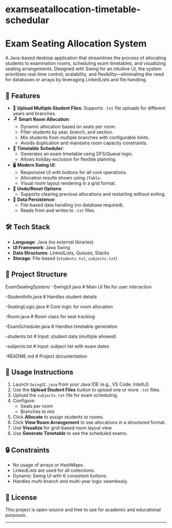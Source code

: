 # examseatallocation-timetable-schedular
# Exam Seating Allocation System

A Java-based desktop application that streamlines the process of allocating students to examination rooms, scheduling exam timetables, and visualizing seating arrangements. Designed with Swing for an intuitive UI, the system prioritizes real-time control, scalability, and flexibility—eliminating the need for databases or arrays by leveraging LinkedLists and file handling.

## 📌 Features

- 📂 **Upload Multiple Student Files**: Supports `.txt` file uploads for different years and branches.
- 🪑 **Smart Room Allocation**:
  - Dynamic allocation based on seats per room.
  - Filter students by year, branch, and section.
  - Mix students from multiple branches with configurable limits.
  - Avoids duplication and maintains room capacity constraints.
- 📅 **Timetable Scheduler**:
  - Generates an exam timetable using DFS/Queue logic.
  - Allows holiday exclusion for flexible planning.
- 🖥️ **Modern Swing UI**:
  - Responsive UI with buttons for all core operations.
  - Allocation results shown using `JTable`.
  - Visual room layout rendering in a grid format.
- 🔁 **Undo/Reset Options**:
  - Supports clearing previous allocations and restarting without exiting.
- 💾 **Data Persistence**:
  - File-based data handling (no database required).
  - Reads from and writes to `.txt` files.

## 🛠️ Tech Stack

- **Language**: Java (no external libraries)
- **UI Framework**: Java Swing
- **Data Structures**: LinkedLists, Queues, Stacks
- **Storage**: File-based (`students.txt`, `subjects.txt`)

## 📁 Project Structure

ExamSeatingSystem/
-SwingUI.java # Main UI file for user interaction

-StudentInfo.java # Handles student details

-SeatingLogic.java # Core logic for room allocation

-Room.java # Room class for seat tracking

-ExamScheduler.java # Handles timetable generation

-students.txt # Input: student data (multiple allowed)

-subjects.txt # Input: subject list with exam dates

-README.md # Project documentation



## 🧪 Usage Instructions

1. Launch `SwingUI.java` from your Java IDE (e.g., VS Code, IntelliJ).
2. Use the **Upload Student Files** button to upload one or more `.txt` files.
3. Upload the `subjects.txt` file for exam scheduling.
4. Configure:
   - Seats per room
   - Branches to mix
5. Click **Allocate** to assign students to rooms.
6. Click **View Room Arrangement** to see allocations in a structured format.
7. Use **Visualize** for grid-based room layout view.
8. Use **Generate Timetable** to see the scheduled exams.



## 🔒 Constraints

- No usage of arrays or HashMaps.
- LinkedLists are used for all collections.
- Dynamic Swing UI with 6 consistent buttons.
- Handles multi-branch and multi-year logic seamlessly.


## 📃 License

This project is open-source and free to use for academic and educational purposes.

---

